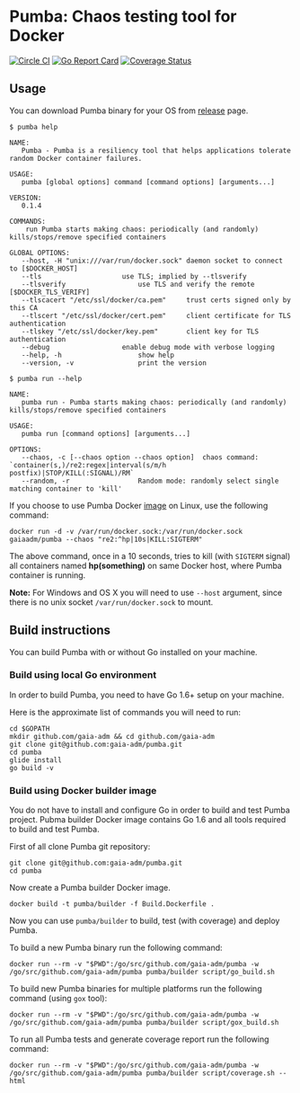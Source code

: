 # Pumba: Chaos testing tool for Docker

[![Circle CI](https://circleci.com/gh/gaia-adm/pumba.svg?style=svg)](https://circleci.com/gh/gaia-adm/pumba) [![Go Report Card](https://goreportcard.com/badge/github.com/gaia-adm/pumba)](https://goreportcard.com/report/github.com/gaia-adm/pumba) [![Coverage Status](https://coveralls.io/repos/github/gaia-adm/pumba/badge.svg?branch=master)](https://coveralls.io/github/gaia-adm/pumba?branch=master)

## Usage

You can download Pumba binary for your OS from [release](https://github.com/gaia-adm/pumba/releases) page.

```
$ pumba help

NAME:
   Pumba - Pumba is a resiliency tool that helps applications tolerate random Docker container failures.

USAGE:
   pumba [global options] command [command options] [arguments...]

VERSION:
   0.1.4

COMMANDS:
    run	Pumba starts making chaos: periodically (and randomly) kills/stops/remove specified containers

GLOBAL OPTIONS:
   --host, -H "unix:///var/run/docker.sock"	daemon socket to connect to [$DOCKER_HOST]
   --tls					use TLS; implied by --tlsverify
   --tlsverify					use TLS and verify the remote [$DOCKER_TLS_VERIFY]
   --tlscacert "/etc/ssl/docker/ca.pem"		trust certs signed only by this CA
   --tlscert "/etc/ssl/docker/cert.pem"		client certificate for TLS authentication
   --tlskey "/etc/ssl/docker/key.pem"		client key for TLS authentication
   --debug					enable debug mode with verbose logging
   --help, -h					show help
   --version, -v				print the version
```
```
$ pumba run --help

NAME:
   pumba run - Pumba starts making chaos: periodically (and randomly) kills/stops/remove specified containers

USAGE:
   pumba run [command options] [arguments...]

OPTIONS:
   --chaos, -c [--chaos option --chaos option]	chaos command: `container(s,)/re2:regex|interval(s/m/h postfix)|STOP/KILL(:SIGNAL)/RM`
   --random, -r					Random mode: randomly select single matching container to 'kill'
```

If you choose to use Pumba Docker [image](https://hub.docker.com/r/gaiaadm/pumba/) on Linux, use the following command:

```
docker run -d -v /var/run/docker.sock:/var/run/docker.sock gaiaadm/pumba --chaos "re2:^hp|10s|KILL:SIGTERM"
```
The above command, once in a 10 seconds, tries to kill (with `SIGTERM` signal) all containers named **hp(something)** on same Docker host, where Pumba container is running.

**Note:** For Windows and OS X you will need to use `--host` argument, since there is no unix socket `/var/run/docker.sock` to mount.

## Build instructions

You can build Pumba with or without Go installed on your machine.

### Build using local Go environment

In order to build Pumba, you need to have Go 1.6+ setup on your machine.

Here is the approximate list of commands you will need to run:

```
cd $GOPATH
mkdir github.com/gaia-adm && cd github.com/gaia-adm
git clone git@github.com:gaia-adm/pumba.git
cd pumba
glide install
go build -v
```

### Build using Docker builder image

You do not have to install and configure Go in order to build and test Pumba project. Pubma builder Docker image contains Go 1.6 and all tools required to build and test Pumba.

First of all clone Pumba git repository:
```
git clone git@github.com:gaia-adm/pumba.git
cd pumba
```

Now create a Pumba builder Docker image.
```
docker build -t pumba/builder -f Build.Dockerfile .
```

Now you can use `pumba/builder` to build, test (with coverage) and deploy Pumba.

To build a new Pumba binary run the following command:
```
docker run --rm -v "$PWD":/go/src/github.com/gaia-adm/pumba -w /go/src/github.com/gaia-adm/pumba pumba/builder script/go_build.sh
```

To build new Pumba binaries for multiple platforms run the following command (using `gox` tool):
```
docker run --rm -v "$PWD":/go/src/github.com/gaia-adm/pumba -w /go/src/github.com/gaia-adm/pumba pumba/builder script/gox_build.sh
```

To run all Pumba tests and generate coverage report run the following command:
```
docker run --rm -v "$PWD":/go/src/github.com/gaia-adm/pumba -w /go/src/github.com/gaia-adm/pumba pumba/builder script/coverage.sh --html
```
